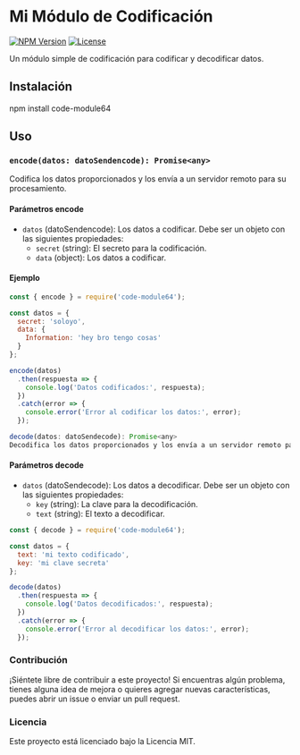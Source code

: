 # Mi Módulo de Codificación

[![NPM Version](https://img.shields.io/npm/v/code-module64.svg)](https://www.npmjs.com/package/code-module64)
[![License](https://img.shields.io/github/license/davidjose47sudo/code-module64)](https://github.com/davidjose47sudo/code-module64/blob/main/LICENSE)

Un módulo simple de codificación para codificar y decodificar datos.

## Instalación

npm install code-module64

## Uso

### `encode(datos: datoSendencode): Promise<any>`

Codifica los datos proporcionados y los envía a un servidor remoto para su procesamiento.

#### Parámetros encode

- `datos` (datoSendencode): Los datos a codificar. Debe ser un objeto con las siguientes propiedades:
  - `secret` (string): El secreto para la codificación.
  - `data` (object): Los datos a codificar.

#### Ejemplo

```javascript
const { encode } = require('code-module64');

const datos = {
  secret: 'soloyo',
  data: {
    Information: 'hey bro tengo cosas'
  }
};

encode(datos)
  .then(respuesta => {
    console.log('Datos codificados:', respuesta);
  })
  .catch(error => {
    console.error('Error al codificar los datos:', error);
  });

decode(datos: datoSendecode): Promise<any>
Decodifica los datos proporcionados y los envía a un servidor remoto para su procesamiento.
```

#### Parámetros decode

- `datos` (datoSendecode): Los datos a decodificar. Debe ser un objeto con las siguientes propiedades:
  - `key` (string): La clave para la decodificación.
  - `text` (string): El texto a decodificar.

```javascript
const { decode } = require('code-module64');

const datos = {
  text: 'mi texto codificado',
  key: 'mi clave secreta'
};

decode(datos)
  .then(respuesta => {
    console.log('Datos decodificados:', respuesta);
  })
  .catch(error => {
    console.error('Error al decodificar los datos:', error);
  });
```
  
### Contribución

¡Siéntete libre de contribuir a este proyecto! Si encuentras algún problema, tienes alguna idea de mejora o quieres agregar nuevas características, puedes abrir un issue o enviar un pull request.

### Licencia

Este proyecto está licenciado bajo la Licencia MIT.
